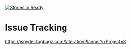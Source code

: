[![Stories in Ready](https://badge.waffle.io/theorphan/jspyder.png?label=ready&title=Ready)](https://waffle.io/theorphan/jspyder)
# Issue Tracking #
https://jspyder.fogbugz.com/f/iterationPlanner?ixProject=3
